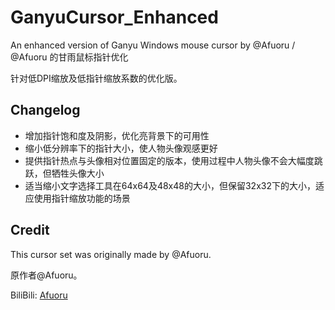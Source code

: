 # GanyuCursor_Enhanced
An enhanced version of Ganyu Windows mouse cursor by @Afuoru / @Afuoru 的甘雨鼠标指针优化

针对低DPI缩放及低指针缩放系数的优化版。

## Changelog
- 增加指针饱和度及阴影，优化亮背景下的可用性
- 缩小低分辨率下的指针大小，使人物头像观感更好
- 提供指针热点与头像相对位置固定的版本，使用过程中人物头像不会大幅度跳跃，但牺牲头像大小
- 适当缩小文字选择工具在64x64及48x48的大小，但保留32x32下的大小，适应使用指针缩放功能的场景

## Credit
This cursor set was originally made by @Afuoru.

原作者@Afuoru。

BiliBili: [Afuoru](https://space.bilibili.com/343092366)
